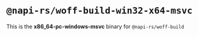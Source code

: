 # `@napi-rs/woff-build-win32-x64-msvc`

This is the **x86_64-pc-windows-msvc** binary for `@napi-rs/woff-build`
